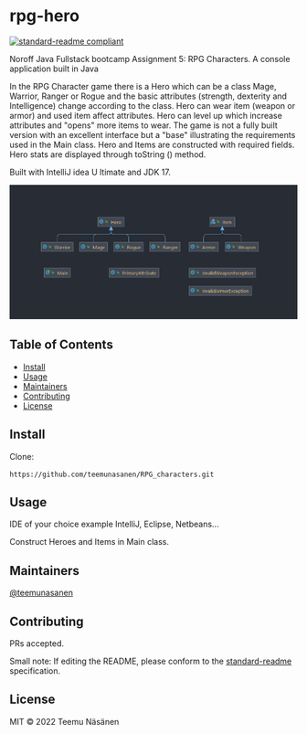 # rpg-hero

[![standard-readme compliant](https://img.shields.io/badge/standard--readme-OK-green.svg?style=flat-square)](https://github.com/RichardLitt/standard-readme)

Noroff Java Fullstack bootcamp Assignment 5: RPG Characters. A console application built in Java

In the RPG Character game there is a Hero which can be a class Mage, Warrior, Ranger or Rogue and the basic attributes (strength, dexterity and Intelligence) 
change according to the class. Hero can wear item (weapon or armor) and used item affect attributes. Hero can level up which increase attributes and "opens" 
more items to wear. The game is not a fully built version with an excellent interface but a "base" illustrating the requirements used in the Main class. 
Hero and Items are constructed with required fields. Hero stats are displayed through toString () method.

Built with IntelliJ idea U ltimate and JDK 17.

![Class Diagram from IntelliJ](./assets/Hero_classDiagram_IntelliJ.PNG)


## Table of Contents

- [Install](#install)
- [Usage](#usage)
- [Maintainers](#maintainers)
- [Contributing](#contributing)
- [License](#license)

## Install
Clone:
```
https://github.com/teemunasanen/RPG_characters.git
```

## Usage
IDE of your choice example IntelliJ, Eclipse, Netbeans...

Construct Heroes and Items in Main class.

## Maintainers

[@teemunasanen](https://github.com/teemunasanen)

## Contributing

PRs accepted.

Small note: If editing the README, please conform to the [standard-readme](https://github.com/RichardLitt/standard-readme) specification.

## License

MIT © 2022 Teemu Näsänen

